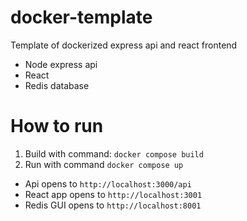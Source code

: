# docker-template
Template of dockerized express api and react frontend

- Node express api
- React
- Redis database

# How to run
1. Build with command: `docker compose build`
2. Run with command `docker compose up`

- Api opens to `http://localhost:3000/api`
- React app opens to `http://localhost:3001`
- Redis GUI opens to `http://localhost:8001`
